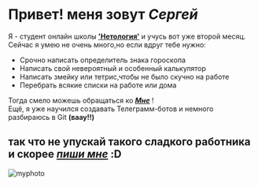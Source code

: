 # Привет! меня зовут *Сергей*
Я - студент онлайн школы **['Нетология'](https://netology.ru/)** и учусь вот уже второй месяц.<br/>
Сейчас я умею не очень много,но если вдруг тебе нужно:<br/>
- Срочно написать определитель знака гороскопа
- Написать свой невероятный и особенный калькулятор
- Написать змейку или тетрис,чтобы не было скучно на работе
- Перебрать всякие списки на работе или дома<br/>

Тогда смело можешь обращаться ко ***[Мне](https://vk.com/sergeiukolov)*** !<br/>
Ещё, я уже научился создавать Телеграмм-ботов и немного разбираюсь в Git **(ваау!!)**<br/>
## так что не упускай такого сладкого работника и скорее ***[пиши мне](https://vk.com/sergeiukolov)*** :D
![myphoto](https://sun9-north.userapi.com/sun9-78/s/v1/ig2/32hkC2JAKmA6i9cxGRTKdnv8kuq0TVPHGUoefWlsFpM5n_c8BEXcak4akbR_ESsdfCxwnnyzYIP37sYulInbj_KF.jpg?size=720x1080&quality=95&type=album)
